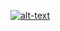 [![alt-text](https://img.shields.io/badge/-Patreon-%23ff424d?style=for-the-badge)](https://www.patreon.com/reyzor1991) 